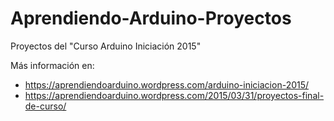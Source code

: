 # Aprendiendo-Arduino-Proyectos
Proyectos del "Curso Arduino Iniciación 2015"

Más información en:
- https://aprendiendoarduino.wordpress.com/arduino-iniciacion-2015/
- https://aprendiendoarduino.wordpress.com/2015/03/31/proyectos-final-de-curso/
